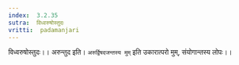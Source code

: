 ```yaml
---
index:  3.2.35
sutra:  विध्वरुषोस्तुदः
vritti:  padamanjari
---
```


विध्वरुषोस्तुदः।। अरुन्तुद इति। `अरुर्द्विषदजन्तस्य मुम्` इति उकारात्परो मुम्, संयोगान्तस्य लोपः।।
